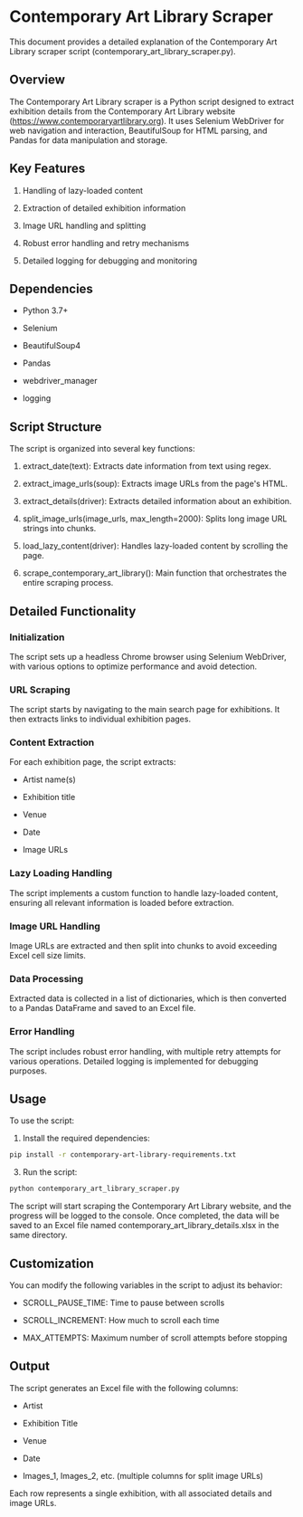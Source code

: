 # Contemporary Art Library Scraper

This document provides a detailed explanation of the Contemporary Art Library scraper script (contemporary_art_library_scraper.py).

## Overview

The Contemporary Art Library scraper is a Python script designed to extract exhibition details from the Contemporary Art Library website (https://www.contemporaryartlibrary.org). It uses Selenium WebDriver for web navigation and interaction, BeautifulSoup for HTML parsing, and Pandas for data manipulation and storage.

## Key Features

1. Handling of lazy-loaded content

2. Extraction of detailed exhibition information

3. Image URL handling and splitting

4. Robust error handling and retry mechanisms

5. Detailed logging for debugging and monitoring

## Dependencies

- Python 3.7+

- Selenium

- BeautifulSoup4

- Pandas

- webdriver_manager

- logging

## Script Structure
The script is organized into several key functions:

1. extract_date(text): Extracts date information from text using regex.

2. extract_image_urls(soup): Extracts image URLs from the page's HTML.

3. extract_details(driver): Extracts detailed information about an exhibition.

4. split_image_urls(image_urls, max_length=2000): Splits long image URL strings into chunks.

5. load_lazy_content(driver): Handles lazy-loaded content by scrolling the page.

6. scrape_contemporary_art_library(): Main function that orchestrates the entire scraping process.

## Detailed Functionality

### Initialization
The script sets up a headless Chrome browser using Selenium WebDriver, with various options to optimize performance and avoid detection.

### URL Scraping
The script starts by navigating to the main search page for exhibitions. It then extracts links to individual exhibition pages.

### Content Extraction
For each exhibition page, the script extracts:

- Artist name(s)

- Exhibition title

- Venue

- Date

- Image URLs

### Lazy Loading Handling

The script implements a custom function to handle lazy-loaded content, ensuring all relevant information is loaded before extraction.

### Image URL Handling

Image URLs are extracted and then split into chunks to avoid exceeding Excel cell size limits.

### Data Processing

Extracted data is collected in a list of dictionaries, which is then converted to a Pandas DataFrame and saved to an Excel file.

### Error Handling

The script includes robust error handling, with multiple retry attempts for various operations. Detailed logging is implemented for debugging purposes.

## Usage
To use the script:

1. Install the required dependencies:
```bash
pip install -r contemporary-art-library-requirements.txt
```

3. Run the script:
```bash
python contemporary_art_library_scraper.py
```

The script will start scraping the Contemporary Art Library website, and the progress will be logged to the console. Once completed, the data will be saved to an Excel file named contemporary_art_library_details.xlsx in the same directory.

## Customization

You can modify the following variables in the script to adjust its behavior:

- SCROLL_PAUSE_TIME: Time to pause between scrolls

- SCROLL_INCREMENT: How much to scroll each time

- MAX_ATTEMPTS: Maximum number of scroll attempts before stopping

## Output
The script generates an Excel file with the following columns:

- Artist

- Exhibition Title

- Venue

- Date

- Images_1, Images_2, etc. (multiple columns for split image URLs)

Each row represents a single exhibition, with all associated details and image URLs.
